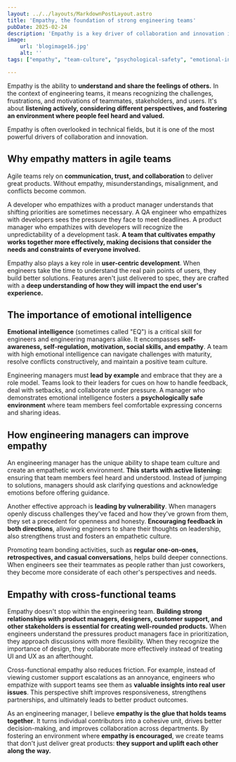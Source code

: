 ```yaml
---
layout: ../../layouts/MarkdownPostLayout.astro
title: 'Empathy, the foundation of strong engineering teams'
pubDate: 2025-02-24
description: 'Empathy is a key driver of collaboration and innovation in engineering teams. Learn how fostering emotional intelligence and understanding improves team dynamics, product quality, and cross-functional collaboration.'
image:
    url: 'blogimage16.jpg'
    alt: ''
tags: ["empathy", "team-culture", "psychological-safety", "emotional-intelligence", "relationships", "support", "collaboration", "feedback", "communication", "retention", "motivation", "leadership","my-5-core-values"]

---
```


Empathy is the ability to **understand and share the feelings of others.** In the context of engineering teams, it means recognizing the challenges, frustrations, and motivations of teammates, stakeholders, and users. It's about **listening actively, considering different perspectives, and fostering an environment where people feel heard and valued.**

Empathy is often overlooked in technical fields, but it is one of the most powerful drivers of collaboration and innovation.

## Why empathy matters in agile teams

Agile teams rely on **communication, trust, and collaboration** to deliver great products. Without empathy, misunderstandings, misalignment, and conflicts become common.

A developer who empathizes with a product manager understands that shifting priorities are sometimes necessary. A QA engineer who empathizes with developers sees the pressure they face to meet deadlines. A product manager who empathizes with developers will recognize the unpredictability of a development task. **A team that cultivates empathy works together more effectively, making decisions that consider the needs and constraints of everyone involved.**

Empathy also plays a key role in **user-centric development**. When engineers take the time to understand the real pain points of users, they build better solutions. Features aren't just delivered to spec, they are crafted with a **deep understanding of how they will impact the end user's experience.**

## The importance of emotional intelligence

**Emotional intelligence** (sometimes called "EQ") is a critical skill for engineers and engineering managers alike. It encompasses **self-awareness, self-regulation, motivation, social skills, and empathy**. A team with high emotional intelligence can navigate challenges with maturity, resolve conflicts constructively, and maintain a positive team culture.

Engineering managers must **lead by example** and embrace that they are a role model. Teams look to their leaders for cues on how to handle feedback, deal with setbacks, and collaborate under pressure. A manager who demonstrates emotional intelligence fosters a **psychologically safe environment** where team members feel comfortable expressing concerns and sharing ideas.

## How engineering managers can improve empathy

An engineering manager has the unique ability to shape team culture and create an empathetic work environment. **This starts with active listening:** ensuring that team members feel heard and understood. Instead of jumping to solutions, managers should ask clarifying questions and acknowledge emotions before offering guidance.

Another effective approach is **leading by vulnerability**. When managers openly discuss challenges they've faced and how they've grown from them, they set a precedent for openness and honesty. **Encouraging feedback in both directions**, allowing engineers to share their thoughts on leadership, also strengthens trust and fosters an empathetic culture.

Promoting team bonding activities, such as **regular one-on-ones, retrospectives, and casual conversations**, helps build deeper connections. When engineers see their teammates as people rather than just coworkers, they become more considerate of each other's perspectives and needs.

## Empathy with cross-functional teams

Empathy doesn't stop within the engineering team. **Building strong relationships with product managers, designers, customer support, and other stakeholders is essential for creating well-rounded products.** When engineers understand the pressures product managers face in prioritization, they approach discussions with more flexibility. When they recognize the importance of design, they collaborate more effectively instead of treating UI and UX as an afterthought.

Cross-functional empathy also reduces friction. For example, instead of viewing customer support escalations as an annoyance, engineers who empathize with support teams see them as **valuable insights into real user issues**. This perspective shift improves responsiveness, strengthens partnerships, and ultimately leads to better product outcomes.

As an engineering manager, I believe **empathy is the glue that holds teams together**. It turns individual contributors into a cohesive unit, drives better decision-making, and improves collaboration across departments. By fostering an environment where **empathy is encouraged**, we create teams that don't just deliver great products: **they support and uplift each other along the way.**
